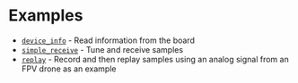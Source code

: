 # Examples
* [`device_info`](https://github.com/sigma-logic/dverf/tree/main/examples/device_info) - Read information from the board
* [`simple_receive`](https://github.com/sigma-logic/dverf/tree/main/examples/simple_receive) - Tune and receive samples
* [`replay`](https://github.com/sigma-logic/dverf/tree/main/examples/replay) - Record and then replay samples using an analog signal from an FPV drone as an example